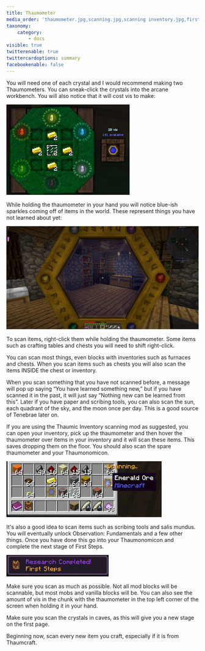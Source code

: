 ```yaml
---
title: Thaumometer
media_order: 'thaumometer.jpg,scanning.jpg,scanning inventory.jpg,first steps complete.jpg'
taxonomy:
    category:
        - docs
visible: true
twitterenable: true
twittercardoptions: summary
facebookenable: false
---
```


You will need one of each crystal and I would recommend making two Thaumometers. You can sneak-click the crystals into the arcane workbench. You will also notice that it will cost vis to make:

![](thaumometer.jpg)

While holding the thaumometer in your hand you will notice blue-ish sparkles coming off of items in the world. These represent things you have not learned about yet:

![](scanning.jpg)

To scan items, right-click them while holding the thaumometer. Some items such as crafting tables and chests you will need to shift right-click.

You can scan most things, even blocks with inventories such as furnaces and chests. When you scan items such as chests you will also scan the items INSIDE the chest or inventory. 

When you scan something that you have not scanned before, a message will pop up saying “You have learned something new,” but if you have scanned it in the past, it will just say “Nothing new can be learned from this”. Later if you have paper and scribing tools, you can also scan the sun, each quadrant of the sky, and the moon once per day. This is a good source of Tenebrae later on.

If you are using the Thaumic Inventory scanning mod as suggested, you can open your inventory, pick up the thaumometer and then hover the thaumometer over items in your inventory and it will scan these items. This saves dropping them on the floor. You should also scan the spare thaumometer and your Thaumonomicon.

![](scanning%20inventory.jpg)

It's also a good idea to scan items such as scribing tools and salis mundus. You will eventually unlock Observation: Fundamentals and a few other things. Once you have done this go into your Thaumonomicon and complete the next stage of First Steps.

![](first%20steps%20complete.jpg)

Make sure you scan as much as possible. Not all mod blocks will be scannable, but most mobs and vanilla blocks will be. You can also see the amount of vis in the chunk with the thaumometer in the top  left corner of the screen when holding it in your hand.

Make sure you scan the crystals in caves, as this will give you a new stage on the first page.

Beginning now, scan every new item you craft, especially if it is from Thaumcraft.